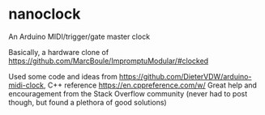 # nanoclock

An Arduino MIDI/trigger/gate master clock

Basically, a hardware clone of https://github.com/MarcBoule/ImpromptuModular/#clocked

Used some code and ideas from https://github.com/DieterVDW/arduino-midi-clock,
C++ reference https://en.cppreference.com/w/
Great help and encouragement from the Stack Overflow community (never had to post though, but found a plethora of good solutions)

